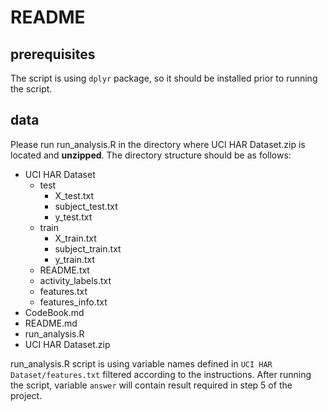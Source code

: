# README

## prerequisites

The script is using `dplyr` package, so it should be installed prior to running the script.

## data
Please run run_analysis.R in the directory where UCI HAR Dataset.zip is located and **unzipped**. The directory structure should be as follows:


* UCI HAR Dataset
  * test
    * X_test.txt		
    * subject_test.txt	
    * y_test.txt
  * train
    * X_train.txt		
    * subject_train.txt	
    * y_train.txt
  * README.txt		
  * activity_labels.txt	
  * features.txt		
  * features_info.txt
* CodeBook.md
* README.md
* run_analysis.R
* UCI HAR Dataset.zip


run_analysis.R script is using variable names defined in `UCI HAR Dataset/features.txt` filtered according to the instructions. After running the script, variable `answer` will contain result required in step 5 of the project.
